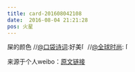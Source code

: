 ```yaml
---
title: card-201608042108
date:  2016-08-04 21:21:28
pos: 火星
---
```

屎的颜色 //<a href='/n/口袋诗词'>@口袋诗词</a>:好美<span class="url-icon"><img alt=[心] src="https://h5.sinaimg.cn/m/emoticon/icon/others/l_xin-43af9086c0.png" style="width:1em; height:1em;" /></span>//<a href='/n/全球时尚'>@全球时尚</a>: <span class="url-icon"><img alt=[心] src="https://h5.sinaimg.cn/m/emoticon/icon/others/l_xin-43af9086c0.png" style="width:1em; height:1em;" /></span>

来源于个人weibo：[原文链接](https://m.weibo.cn/status/E22tnlGXH?mblogid=E22tnlGXH)